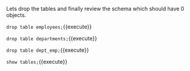 

Lets drop the tables and finally review the schema which should have 0 objects.

`drop table employees;`{{execute}}

`drop table departments;`{{execute}}

`drop table dept_emp;`{{execute}}

`show tables;`{{execute}}

